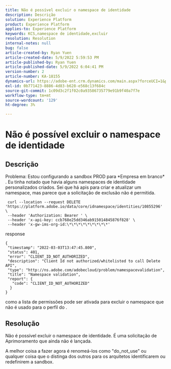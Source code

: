 ```yaml
---
title: Não é possível excluir o namespace de identidade
description: Descrição
solution: Experience Platform
product: Experience Platform
applies-to: Experience Platform
keywords: KCS,namespace de identidade,excluir
resolution: Resolution
internal-notes: null
bug: false
article-created-by: Ryan Yuen
article-created-date: 5/9/2022 5:59:53 PM
article-published-by: Ryan Yuen
article-published-date: 5/9/2022 6:04:41 PM
version-number: 2
article-number: KA-18155
dynamics-url: https://adobe-ent.crm.dynamics.com/main.aspx?forceUCI=1&pagetype=entityrecord&etn=knowledgearticle&id=d806b2d2-c1cf-ec11-a7b5-0022480a8753
exl-id: 0b771423-8886-4d83-b628-e568c13f684c
source-git-commit: 1c09d3c2f1f02c0a93586735779e91b9f40a7f7e
workflow-type: tm+mt
source-wordcount: '129'
ht-degree: 3%

---
```


# Não é possível excluir o namespace de identidade

## Descrição


Problema: Estou configurando a sandbox PROD para \*Empresa em branco\* . Eu tinha notado que havia alguns namespaces de identidade personalizados criados. Sei que há apis para criar e atualizar um namespace, mas parece que a solicitação de exclusão não é permitida.

```
 curl --location --request DELETE 'https://platform.adobe.io/data/core/idnamespace/identities/10855296' \
 --header 'Authorization: Bearer ' \
 --header 'x-api-key: ccb768e25dd346ab915014845876f828' \
 --header 'x-gw-ims-org-id:\*\*\*\*\*\*\*\*\*'
```

response

```
{
 "timestamp": "2022-03-03T13:47:45.800",
 "status": 401,
 "error": "CLIENT_ID_NOT_AUTHORIZED",
 "description": "Client Id not authorized/whitelisted to call Delete API",
 "type": "http://ns.adobe.com/adobecloud/problem/namespacevalidation",
 "title": "Namespace validation",
 "report": {
   "code": "CLIENT_ID_NOT_AUTHORIZED"
  }
}
```

como a lista de permissões pode ser ativada para excluir o namespace que não é usado para o perfil do .


## Resolução


Não é possível excluir o namespace de identidade. É uma solicitação de Aprimoramento que ainda não é lançada.

A melhor coisa a fazer agora é renomeá-los como &quot;do_not_use&quot; ou qualquer coisa que o distinga dos outros para os arquitetos identificarem ou redefinirem a sandbox.
